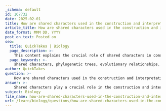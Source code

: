 ```yaml
---
_schema: default
id: 167732
date: 2025-02-01
title: How are shared characters used in the construction and interpretation of phylogenetic trees?
article_title: How are shared characters used in the construction and interpretation of phylogenetic trees?
date_format: MMM DD, YYYY
post_on_text: Posted on
seo:
  title: QuickTakes | Biology
  page_description: >-
    This content explains the crucial role of shared characters in constructing and interpreting phylogenetic trees, detailing their types, significance in phylogenetic analysis, and methods like cladistics and molecular comparisons.
  page_keywords: >-
    shared characters, phylogenetic trees, evolutionary relationships, ancestral characters, derived characters, cladistics, homologous traits, analogous traits, molecular data, outgroup comparison
author: QuickTakes
question: >-
    How are shared characters used in the construction and interpretation of phylogenetic trees?
answer: >-
    Shared characters play a crucial role in the construction and interpretation of phylogenetic trees, which are diagrams that depict the evolutionary relationships among species. Here’s how shared characters are utilized in this context:\n\n### Definition of Shared Characters\nShared characters are traits that are common to a group of organisms. In the context of phylogenetics, these characters can be classified into two categories:\n- **Ancestral Characters**: Traits inherited from a common ancestor that are present in multiple descendant species.\n- **Derived Characters**: Traits that have evolved in a particular lineage and are unique to a specific clade.\n\n### Role in Phylogenetic Analysis\n1. **Identification of Relationships**: Shared characters are used to infer evolutionary relationships among species. By identifying which characters are shared among different organisms, researchers can determine how closely related those organisms are. For example, if two species share a derived character that is not found in other species, it suggests that they share a more recent common ancestor.\n\n2. **Cladistics**: In cladistics, a method of classification based on common ancestry, shared derived characters are particularly important. Cladistics focuses on constructing cladograms, which are tree-like diagrams that represent the evolutionary pathways of different species based on their shared derived characters. The presence of these characters helps to delineate clades, or groups of organisms that include an ancestor and all its descendants.\n\n3. **Homology vs. Analogy**: When constructing phylogenetic trees, it is essential to distinguish between homologous traits (which indicate shared ancestry) and analogous traits (which arise from convergent evolution). Shared characters that are homologous provide a more accurate basis for inferring evolutionary relationships, as they reflect true lineage connections.\n\n4. **Molecular Data**: In addition to morphological traits, molecular data (such as DNA sequences) can also serve as shared characters. By comparing genetic sequences, researchers can identify similarities and differences that help to construct phylogenetic trees. This molecular approach can provide insights into evolutionary relationships that may not be evident from morphology alone.\n\n5. **Outgroup Comparison**: To further refine the analysis, researchers often use outgroup comparison, where a species or group that is closely related but not part of the group being studied is included. This helps to identify which characters are ancestral and which are derived, aiding in the accurate construction of the phylogenetic tree.\n\n### Conclusion\nIn summary, shared characters are fundamental to the construction and interpretation of phylogenetic trees. They provide the necessary information to infer evolutionary relationships, classify organisms, and understand the history of life on Earth. By analyzing both morphological and molecular shared characters, scientists can create more accurate representations of the evolutionary pathways that have led to the diversity of life we see today.
subject: Biology
file_name: how-are-shared-characters-used-in-the-construction-and-interpretation-of-phylogenetic-trees.md
url: /learn/biology/questions/how-are-shared-characters-used-in-the-construction-and-interpretation-of-phylogenetic-trees
---
```


&nbsp;